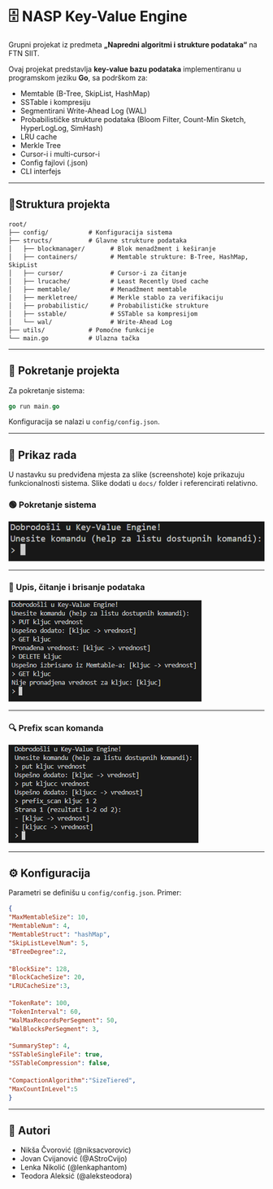 
# 🗄️ NASP Key-Value Engine

Grupni projekat iz predmeta **„Napredni algoritmi i strukture podataka“** na FTN SIIT.

Ovaj projekat predstavlja **key-value bazu podataka** implementiranu u programskom jeziku **Go**, sa podrškom za:

- Memtable (B-Tree, SkipList, HashMap)
- SSTable i kompresiju
- Segmentirani Write-Ahead Log (WAL)
- Probabilističke strukture podataka (Bloom Filter, Count-Min Sketch, HyperLogLog, SimHash)
- LRU cache
- Merkle Tree
- Cursor-i i multi-cursor-i
- Config fajlovi (.json)
- CLI interfejs

---

## 🧠Struktura projekta

```
root/
├── config/           # Konfiguracija sistema
├── structs/          # Glavne strukture podataka
│   ├── blockmanager/       # Blok menadžment i keširanje
│   ├── containers/         # Memtable strukture: B-Tree, HashMap, SkipList
│   ├── cursor/             # Cursor-i za čitanje
│   ├── lrucache/           # Least Recently Used cache
│   ├── memtable/           # Menadžment memtable
│   ├── merkletree/         # Merkle stablo za verifikaciju
│   ├── probabilistic/      # Probabilističke strukture
│   ├── sstable/            # SSTable sa kompresijom
│   └── wal/                # Write-Ahead Log
├── utils/            # Pomoćne funkcije
└── main.go           # Ulazna tačka
```

---

## 🚀 Pokretanje projekta

Za pokretanje sistema:

```go
go run main.go
```

Konfiguracija se nalazi u `config/config.json`.

---

## 📸 Prikaz rada

U nastavku su predviđena mjesta za slike (screenshote) koje prikazuju funkcionalnosti sistema. Slike dodati u `docs/` folder i referencirati relativno.

### 🟢 Pokretanje sistema

![Pokretanje sistema](docs/startup.png)

---

### 📝 Upis, čitanje i brisanje podataka

![PUT i GET operacije](docs/put_get_delete.png)

---

### 🔍 Prefix scan komanda

![PREFIX_SCAN operacija](docs/prefix_scan.png)

---

## ⚙️ Konfiguracija

Parametri se definišu u `config/config.json`. 
Primer:
```json
{
"MaxMemtableSize": 10,
"MemtableNum": 4,
"MemtableStruct": "hashMap",
"SkipListLevelNum": 5,
"BTreeDegree":2,

"BlockSize": 128,
"BlockCacheSize": 20,
"LRUCacheSize":3,

"TokenRate": 100,
"TokenInterval": 60,
"WalMaxRecordsPerSegment": 50,
"WalBlocksPerSegment": 3,

"SummaryStep": 4,
"SSTableSingleFile": true,
"SSTableCompression": false,
  
"CompactionAlgorithm":"SizeTiered",
"MaxCountInLevel":5
}
```

---


## 👥 Autori

- Nikša Čvorović (@niksacvorovic)
- Jovan Cvijanović (@AStroCvijo)
- Lenka Nikolić (@lenkaphantom)
- Teodora Aleksić (@aleksteodora)
